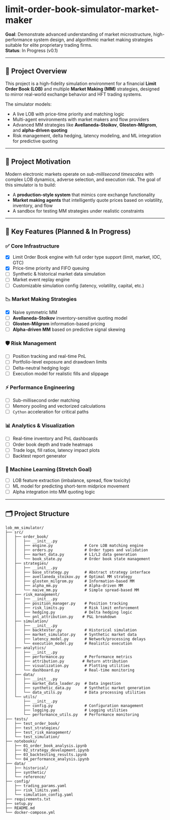# limit-order-book-simulator-market-maker

**Goal**: Demonstrate advanced understanding of market microstructure, high-performance system design, and algorithmic market making strategies suitable for elite proprietary trading firms.  
**Status**: In Progress (v0.1)

---

## 🧠 Project Overview

This project is a high-fidelity simulation environment for a financial **Limit Order Book (LOB)** and multiple **Market Making (MM)** strategies, designed to mirror real-world exchange behavior and HFT trading systems.

The simulator models:
- A live LOB with price-time priority and matching logic
- Multi-agent environments with market makers and flow providers
- Advanced MM strategies like **Avellaneda-Stoikov**, **Glosten-Milgrom**, and **alpha-driven quoting**
- Risk management, delta hedging, latency modeling, and ML integration for predictive quoting

---

## 💼 Project Motivation

Modern electronic markets operate on *sub-millisecond timescales* with complex LOB dynamics, adverse selection, and execution risk. The goal of this simulator is to build:

- A **production-style system** that mimics core exchange functionality
- **Market making agents** that intelligently quote prices based on volatility, inventory, and flow
- A sandbox for testing MM strategies under realistic constraints

---

## 📌 Key Features (Planned & In Progress)

### ✅ Core Infrastructure
- [x] Limit Order Book engine with full order type support (limit, market, IOC, GTC)
- [x] Price-time priority and FIFO queuing
- [ ] Synthetic & historical market data simulation
- [ ] Market event replay engine
- [ ] Customizable simulation config (latency, volatility, capital, etc.)

### 📉 Market Making Strategies
- [x] Naive symmetric MM
- [ ] **Avellaneda-Stoikov** inventory-sensitive quoting model
- [ ] **Glosten-Milgrom** information-based pricing
- [ ] **Alpha-driven MM** based on predictive signal skewing

### 🛡️ Risk Management
- [ ] Position tracking and real-time PnL
- [ ] Portfolio-level exposure and drawdown limits
- [ ] Delta-neutral hedging logic
- [ ] Execution model for realistic fills and slippage

### ⚡ Performance Engineering
- [ ] Sub-millisecond order matching
- [ ] Memory pooling and vectorized calculations
- [ ] `Cython` acceleration for critical paths

### 📊 Analytics & Visualization
- [ ] Real-time inventory and PnL dashboards
- [ ] Order book depth and trade heatmaps
- [ ] Trade logs, fill ratios, latency impact plots
- [ ] Backtest report generator

### 🤖 Machine Learning (Stretch Goal)
- [ ] LOB feature extraction (imbalance, spread, flow toxicity)
- [ ] ML model for predicting short-term midprice movement
- [ ] Alpha integration into MM quoting logic

---

## 🗂️ Project Structure
```
lob_mm_simulator/  
├── src/  
│   ├── order_book/  
│   │   ├── __init__.py  
│   │   ├── engine.py              # Core LOB matching engine  
│   │   ├── orders.py              # Order types and validation  
│   │   ├── market_data.py         # L1/L2 data generation  
│   │   └── book_state.py          # Order book state management  
│   ├── strategies/  
│   │   ├── __init__.py  
│   │   ├── base_strategy.py       # Abstract strategy interface  
│   │   ├── avellaneda_stoikov.py  # Optimal MM strategy  
│   │   ├── glosten_milgrom.py     # Information-based MM  
│   │   ├── alpha_mm.py            # Alpha-driven MM  
│   │   └── naive_mm.py            # Simple spread-based MM  
│   ├── risk_management/  
│   │   ├── __init__.py  
│   │   ├── position_manager.py    # Position tracking  
│   │   ├── risk_limits.py         # Risk limit enforcement  
│   │   ├── hedging.py             # Delta hedging logic  
│   │   └── pnl_attribution.py    # P&L breakdown  
│   ├── simulation/  
│   │   ├── __init__.py  
│   │   ├── backtester.py          # Historical simulation    
│   │   ├── market_simulator.py    # Synthetic market data  
│   │   ├── latency_model.py       # Network/processing delays  
│   │   └── execution_model.py     # Realistic execution  
│   ├── analytics/  
│   │   ├── __init__.py  
│   │   ├── performance.py         # Performance metrics  
│   │   ├── attribution.py        # Return attribution  
│   │   ├── visualization.py       # Plotting utilities  
│   │   └── dashboard.py           # Real-time monitoring  
│   ├── data/  
│   │   ├── __init__.py  
│   │   ├── market_data_loader.py  # Data ingestion  
│   │   ├── synthetic_data.py      # Synthetic market generation  
│   │   └── data_utils.py          # Data processing utilities  
│   └── utils/  
│       ├── __init__.py  
│       ├── config.py              # Configuration management  
│       ├── logging.py             # Logging utilities  
│       └── performance_utils.py   # Performance monitoring  
├── tests/  
│   ├── test_order_book/  
│   ├── test_strategies/  
│   ├── test_risk_management/  
│   └── test_simulation/  
├── notebooks/  
│   ├── 01_order_book_analysis.ipynb  
│   ├── 02_strategy_development.ipynb  
│   ├── 03_backtesting_results.ipynb  
│   └── 04_performance_analysis.ipynb  
├── data/  
│   ├── historical/  
│   ├── synthetic/  
│   └── reference/  
├── config/  
│   ├── trading_params.yaml  
│   ├── risk_limits.yaml  
│   └── simulation_config.yaml  
├── requirements.txt  
├── setup.py  
├── README.md  
└── docker-compose.yml
```
